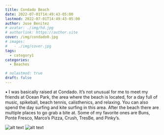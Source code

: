 ```yaml
---
title: Condado Beach
date: 2022-07-01T14:49:43-05:00
lastmod: 2022-07-01T14:49:43-05:00
author: Jose Benitez
# avatar: ./img/hd.jpg
# authorlink: https://author.site
cover: /img/condado0.jpg
# images:
#   - ./img/cover.jpg
tags:
  - category1
categories:
  - Beaches

# nolastmod: true
draft: false
---
```


• I was basically raised at Condado. It’s not unusual for me to meet my friends at Ocean Park, the area where the beach is located, for a day full of music, spikeball, beach tennis, calisthenics, and relaxing. You can also spend the day surfing and kite surfing in this area. After the beach there are multiple places to go grab a bite at. Some of my favorite ones are Buns, Ponte Fresco, Marco’s Pizza, Crush, TresBe, and Pinky’s.

![alt text](/img/condado0.jpg)
![alt text](/img/condado1.jpg)
